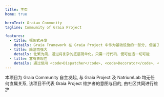 ```yaml
---
title: 主页
home: true

heroText: Graiax Community
tagline: Community of Graia Project

features:
  - title: 框架式开发
    details: Graia Framework 在 Graia Project 中作为基础设施的一部分, 借鉴了多种机器人开发框架的设计, 并创造出了多种独有设计, 从而使开发者能更好的表现逻辑思维.
  - title: 简洁而强大
    details: 化繁为简，通过将复杂的底层简单化，只需一行代码，便可创造一切可能
  - title: 富有表现性
    details: 通过使用 <code>Dispatcher</code>, <code>Decorator</code>, <code>Interrupt</code> 等特性, 你大可不必将精力放在处理繁琐的网络通信上，只需要你有无限的想法
---
```

本项目为 Graia Community 自主发起, 与 Graia Project 及 NatriumLab 均无任何直属关系, 该项目不代表 Graia Project 维护者的意图与目的, 由社区共同进行维护

